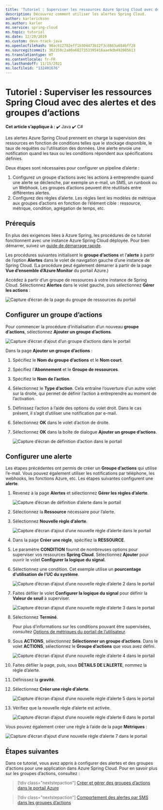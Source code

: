 ```yaml
---
title: 'Tutoriel : Superviser les ressources Azure Spring Cloud avec des alertes et des groupes d’actions | Microsoft Docs'
description: Découvrez comment utiliser les alertes Spring Cloud.
author: karlerickson
ms.author: karler
ms.service: spring-cloud
ms.topic: tutorial
ms.date: 12/29/2019
ms.custom: devx-track-java
ms.openlocfilehash: 98ac612782eff1b304473b12f3c8883a684bff28
ms.sourcegitcommit: 362359c2a00a6827353395416aae9db492005613
ms.translationtype: HT
ms.contentlocale: fr-FR
ms.lasthandoff: 11/15/2021
ms.locfileid: "132491676"
---
```

# <a name="tutorial-monitor-spring-cloud-resources-using-alerts-and-action-groups"></a>Tutoriel : Superviser les ressources Spring Cloud avec des alertes et des groupes d’actions

**Cet article s’applique à :** ✔️ Java ✔️ C#

Les alertes Azure Spring Cloud prennent en charge la supervision des ressources en fonction de conditions telles que le stockage disponible, le taux de requêtes ou l’utilisation des données. Une alerte envoie une notification quand les taux ou les conditions répondent aux spécifications définies.

Deux étapes sont nécessaires pour configurer un pipeline d’alerte :

1. Configurez un groupe d’actions avec les actions à entreprendre quand une alerte se déclenche, par exemple un e-mail, un SMS, un runbook ou un Webhook. Les groupes d’actions peuvent être réutilisés entre différentes alertes.
2. Configurez des règles d’alerte. Les règles lient les modèles de métrique aux groupes d’actions en fonction de l’élément cible : ressource, métrique, condition, agrégation de temps, etc.

## <a name="prerequisites"></a>Prérequis

En plus des exigences liées à Azure Spring, les procédures de ce tutoriel fonctionnent avec une instance Azure Spring Cloud déployée.  Pour bien démarrer, suivez un [guide de démarrage rapide](./quickstart.md).

Les procédures suivantes initialisent le **groupe d’actions** et l’**alerte** à partir de l’option **Alertes** dans le volet de navigation gauche d’une instance de Spring Cloud. (La procédure peut également démarrer à partir de la page **Vue d’ensemble d’Azure Monitor** du portail Azure.)

Accédez à partir d’un groupe de ressources à votre instance de Spring Cloud. Sélectionnez **Alertes** dans le volet gauche, puis sélectionnez **Gérer les actions** :

![Capture d’écran de la page du groupe de ressources du portail](media/alerts-action-groups/action-1-a.png)

## <a name="set-up-action-group"></a>Configurer un groupe d’actions

Pour commencer la procédure d’initialisation d’un nouveau **groupe d’actions**, sélectionnez **Ajouter un groupe d’actions**.

![Capture d’écran d’ajout d’un groupe d’actions dans le portail](media/alerts-action-groups/action-1.png)

Dans la page **Ajouter un groupe d’actions** :

1. Spécifiez le **Nom du groupe d’actions** et le **Nom court**.

1. Spécifiez l’**Abonnement** et le **Groupe de ressources**.

1. Spécifiez le **Nom de l’action**.

1. Sélectionnez le **Type d’action**.  Cela entraîne l’ouverture d’un autre volet sur la droite, qui permet de définir l’action à entreprendre au moment de l’activation.

1. Définissez l’action à l’aide des options du volet droit.  Dans le cas présent, il s’agit d’utiliser une notification par e-mail.

1. Sélectionnez **OK** dans le volet d’action de droite.

1. Sélectionnez **OK** dans la boîte de dialogue **Ajouter un groupe d’actions**.

   ![Capture d’écran de définition d’action dans le portail](media/alerts-action-groups/action-2.png)

## <a name="set-up-alert"></a>Configurer une alerte

Les étapes précédentes ont permis de créer un **Groupe d’actions** qui utilise l’e-mail. Vous pouvez également utiliser les notifications par téléphone, les webhooks, les fonctions Azure, etc. Les étapes suivantes configurent une **alerte**.

1. Revenez à la page **Alertes** et sélectionnez **Gérer les règles d’alerte**.

   ![Capture d’écran de définition d’alerte dans le portail](media/alerts-action-groups/alerts-2.png)

1. Sélectionnez la **Ressource** nécessaire pour l’alerte.

1. Sélectionnez **Nouvelle règle d’alerte**.

   ![Capture d’écran d’ajout d’une nouvelle règle d’alerte dans le portail](media/alerts-action-groups/alerts-3.png)

1. Dans la page **Créer une règle**, spécifiez la **RESSOURCE**.

1. Le paramètre **CONDITION** fournit de nombreuses options pour superviser vos ressources **Spring Cloud**.  Sélectionnez **Ajouter** pour ouvrir le volet **Configurer la logique du signal**.

1. Sélectionnez une condition. Cet exemple utilise un **pourcentage d’utilisation de l’UC du système**.

   ![Capture d’écran d’ajout d’une nouvelle règle d’alerte 2 dans le portail](media/alerts-action-groups/alerts-3-1.png)

1. Faites défiler le volet **Configurer la logique du signal** pour définir la **Valeur de seuil** à superviser.

   ![Capture d’écran d’ajout d’une nouvelle règle d’alerte 3 dans le portail](media/alerts-action-groups/alerts-3-2.png)

1. Sélectionnez **Terminé**.

   Pour plus d’informations sur les conditions pouvant être supervisées, consultez [Options de métriques du portail de l’utilisateur](./concept-metrics.md#user-metrics-options).

1. Sous **ACTIONS**, sélectionnez **Sélectionner un groupe d’actions**. Dans le volet **ACTIONS**, sélectionnez le **Groupe d’actions** que vous avez défini.

   ![Capture d’écran d’ajout d’une nouvelle règle d’alerte 4 dans le portail](media/alerts-action-groups/alerts-3-3.png)

1. Faites défiler la page, puis, sous **DÉTAILS DE L’ALERTE**, nommez la règle d’alerte.

1. Définissez la **gravité**.

1. Sélectionnez **Créer une règle d’alerte**.

   ![Capture d’écran d’ajout d’une nouvelle règle d’alerte 5 dans le portail](media/alerts-action-groups/alerts-3-4.png)

1. Vérifiez que la nouvelle règle d’alerte est activée.

   ![Capture d’écran d’ajout d’une nouvelle règle d’alerte 6 dans le portail](media/alerts-action-groups/alerts-4.png)

Vous pouvez également créer une règle à l’aide de la page **Métriques** :

![Capture d’écran d’ajout d’une nouvelle règle d’alerte 7 dans le portail](media/alerts-action-groups/alerts-5.png)

## <a name="next-steps"></a>Étapes suivantes

Dans ce tutoriel, vous avez appris à configurer des alertes et des groupes d’actions pour une application dans Azure Spring Cloud. Pour en savoir plus sur les groupes d’actions, consultez :

> [!div class="nextstepaction"]
> [Créer et gérer des groupes d’actions dans le portail Azure](../azure-monitor/alerts/action-groups.md)

> [!div class="nextstepaction"]
> [Comportement des alertes par SMS dans les groupes d’actions](../azure-monitor/alerts/alerts-sms-behavior.md)
